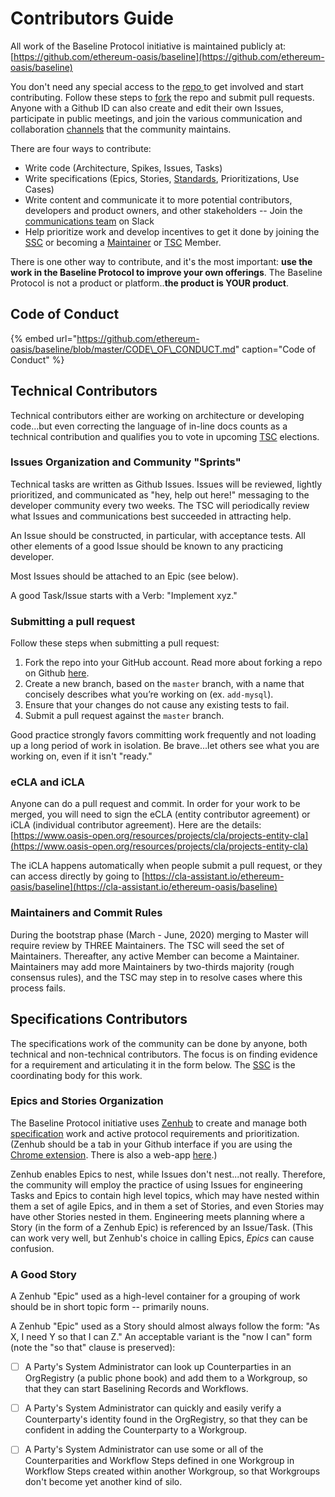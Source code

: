 # Contributors Guide

All work of the Baseline Protocol initiative is maintained publicly at: [https://github.com/ethereum-oasis/baseline](https://github.com/ethereum-oasis/baseline)

You don't need any special access to the [repo ](https://github.com/ethereum-oasis/baseline) to get involved and start contributing.  Follow these steps to [fork](contributors-guide.md#submitting-a-pull-request) the repo and submit pull requests. Anyone with a Github ID can also create and edit their own Issues, participate in public meetings, and join the various communication and collaboration [channels](community.md#connecting-with-each-other-directly) that the community maintains.

There are four ways to contribute: 

* Write code \(Architecture, Spikes, Issues, Tasks\)
* Write specifications \(Epics, Stories, [Standards](../baseline-protocol/standards/), Prioritizations, Use Cases\)
* Write content and communicate it to more potential contributors, developers and product owners, and other stakeholders -- Join the [communications team](https://ethereum-baseline.slack.com/archives/C011NCZ2ES1) on Slack
* Help prioritize work and develop incentives to get it done by joining the [SSC]() or becoming a [Maintainer]() or [TSC]() Member.

There is one other way to contribute, and it's the most important: **use the work in the Baseline Protocol to improve your own offerings**. The Baseline Protocol is not a product or platform..**the product is YOUR product**. 

## Code of Conduct

{% embed url="https://github.com/ethereum-oasis/baseline/blob/master/CODE\_OF\_CONDUCT.md" caption="Code of Conduct" %}

## Technical Contributors

Technical contributors either are working on architecture or developing code...but even correcting the language of in-line docs counts as a technical contribution and qualifies you to vote in upcoming [TSC](community-members.md#your-technical-steering-committee) elections.

### Issues Organization and Community "Sprints"

Technical tasks are written as Github Issues. Issues will be reviewed, lightly prioritized, and communicated as "hey, help out here!" messaging to the developer community every two weeks. The TSC will periodically review what Issues and communications best succeeded in attracting help.

An Issue should be constructed, in particular, with acceptance tests. All other elements of a good Issue should be known to any practicing developer. 

Most Issues should be attached to an Epic \(see below\).

A good Task/Issue starts with a Verb: "Implement xyz."

### Submitting a pull request

Follow these steps when submitting a pull request:

1. Fork the repo into your GitHub account. Read more about forking a repo on Github [here](https://help.github.com/articles/fork-a-repo/).
2. Create a new branch, based on the `master` branch, with a name that concisely describes what you’re working on \(ex. `add-mysql`\).
3. Ensure that your changes do not cause any existing tests to fail.
4. Submit a pull request against the `master` branch.

Good practice strongly favors committing work frequently and not loading up a long period of work in isolation. Be brave...let others see what you are working on, even if it isn't "ready."

### eCLA and iCLA

Anyone can do a pull request and commit. In order for your work to be merged, you will need to sign the eCLA \(entity contributor agreement\) or iCLA \(individual contributor agreement\). Here are the details: [https://www.oasis-open.org/resources/projects/cla/projects-entity-cla](https://www.oasis-open.org/resources/projects/cla/projects-entity-cla)

The iCLA happens automatically when people submit a pull request, or they can access directly by going to [https://cla-assistant.io/ethereum-oasis/baseline](https://cla-assistant.io/ethereum-oasis/baseline)

### Maintainers and Commit Rules

During the bootstrap phase \(March - June, 2020\) merging to Master will require review by THREE Maintainers. The TSC will seed the set of Maintainers. Thereafter, any active Member can become a Maintainer. Maintainers may add more Maintainers by two-thirds majority \(rough consensus rules\), and the TSC may step in to resolve cases where this process fails. 

## Specifications Contributors

The specifications work of the community can be done by anyone, both technical and non-technical contributors. The focus is on finding evidence for a requirement and articulating it in the form below. The [SSC](community-members.md#your-specifications-steering-committee) is the coordinating body for this work.

### Epics and Stories Organization

The Baseline Protocol initiative uses [Zenhub](https://app.zenhub.com/workspaces/baseline-5e713dc4f555144d9d6d17f6/roadmap) to create and manage both [specification](https://github.com/ethereum-oasis/baseline/tree/master/radish34/ui#workspaces/baseline-5e713dc4f555144d9d6d17f6/roadmap?repos=239590893) work and active protocol requirements and prioritization. \(Zenhub should be a tab in your Github interface if you are using the [Chrome extension](https://chrome.google.com/webstore/detail/zenhub-for-github/ogcgkffhplmphkaahpmffcafajaocjbd?hl=en-US). There is also a web-app [here](https://app.zenhub.com/workspaces/baseline-5e713dc4f555144d9d6d17f6/roadmap).\)

Zenhub enables Epics to nest, while Issues don't nest...not really.  Therefore, the community will employ the practice of using Issues for engineering Tasks and Epics to contain high level topics, which may have nested within them a set of agile Epics, and in them a set of Stories, and even Stories may have other Stories nested in them.  Engineering meets planning where a Story \(in the form of a Zenhub Epic\) is referenced by an Issue/Task. \(This can work very well, but Zenhub's choice in calling Epics, _Epics_ can cause confusion.

### A Good Story

A Zenhub "Epic" used as a high-level container for a grouping of work should be in short topic form -- primarily nouns.

A Zenhub "Epic" used as a Story should almost always follow the form: "As X, I need Y so that I can Z."  An acceptable variant is the "now I can" form \(note the "so that" clause is preserved\): 

* [ ] A  Party's System Administrator can look up Counterparties in an OrgRegistry \(a public phone book\) and add them to a Workgroup, so that they can start Baselining Records and Workflows.
* [ ] A Party's System Administrator can quickly and easily verify a Counterparty's identity found in the OrgRegistry, so that they can be confident in adding the Counterparty to a Workgroup.
* [ ] A Party's System Administrator can use some or all of the Counterparities and Workflow Steps defined in one Workgroup in Workflow Steps created within another Workgroup, so that Workgroups don't become yet another kind of silo. 




